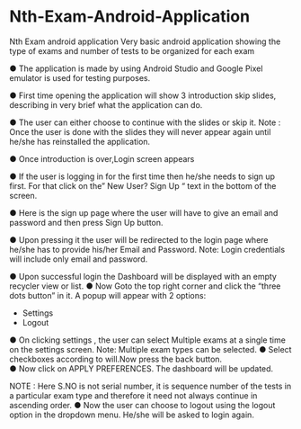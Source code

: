 # Nth-Exam-Android-Application
Nth Exam android application
Very basic android application showing the type of exams and number of tests to be organized for each exam



●	The application is made by using Android Studio and Google Pixel emulator is used for testing purposes.

●	First time opening the application will show 3 introduction skip slides, describing in very brief what the application can do.
 

●	The user can either choose to continue with the slides or skip it.
Note : Once the user is done with the slides they will never appear again until he/she has reinstalled the application.

●	Once introduction is over,Login screen appears 

●	If the user is logging in for the first time then he/she needs to sign up first. For that click on the” New User? Sign Up “ text in the bottom of the screen.

●	Here is the sign up page where the user will have to give an email and password and then press Sign Up button. 

●	Upon pressing it the user will be redirected to the login page where he/she has to provide his/her Email and Password.
Note: Login credentials will include only email and password.

●	Upon successful login the Dashboard will be displayed with an empty recycler view or list.
●	Now Goto the top right corner and click the “three dots button” in it. A popup will appear with 2 options:
 - Settings
 - Logout
  


●	On clicking settings , the user can select Multiple exams at a single time on the settings screen. 
Note: Multiple exam types can be selected.
●	Select checkboxes according to will.Now press the back button.    
●	Now click on APPLY PREFERENCES. The dashboard will be updated.   

NOTE : Here S.NO is not serial number, it is sequence number of the tests in a particular exam type and therefore it need not always continue in ascending order.
●	Now the user can choose to logout using the logout option in the dropdown menu. He/she will be asked to login again.


